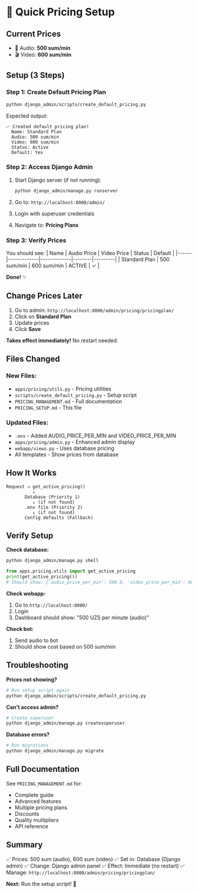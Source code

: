 # 🚀 Quick Pricing Setup

## Current Prices
- 🎵 Audio: **500 sum/min**
- 🎬 Video: **600 sum/min**

## Setup (3 Steps)

### Step 1: Create Default Pricing Plan

```bash
python django_admin/scripts/create_default_pricing.py
```

Expected output:
```
✅ Created default pricing plan!
  Name: Standard Plan
  Audio: 500 sum/min
  Video: 600 sum/min
  Status: Active
  Default: Yes
```

### Step 2: Access Django Admin

1. Start Django server (if not running):
   ```bash
   python django_admin/manage.py runserver
   ```

2. Go to: `http://localhost:8000/admin/`

3. Login with superuser credentials

4. Navigate to: **Pricing Plans**

### Step 3: Verify Prices

You should see:
| Name | Audio Price | Video Price | Status | Default |
|------|-------------|-------------|--------|---------|
| Standard Plan | 500 sum/min | 600 sum/min | ACTIVE | ✓ |

**Done!** ✨

## Change Prices Later

1. Go to admin: `http://localhost:8000/admin/pricing/pricingplan/`
2. Click on **Standard Plan**
3. Update prices
4. Click **Save**

**Takes effect immediately!** No restart needed.

## Files Changed

### New Files:
- `apps/pricing/utils.py` - Pricing utilities
- `scripts/create_default_pricing.py` - Setup script
- `PRICING_MANAGEMENT.md` - Full documentation
- `PRICING_SETUP.md` - This file

### Updated Files:
- `.env` - Added AUDIO_PRICE_PER_MIN and VIDEO_PRICE_PER_MIN
- `apps/pricing/admin.py` - Enhanced admin display
- `webapp/views.py` - Uses database pricing
- All templates - Show prices from database

## How It Works

```
Request → get_active_pricing()
          ↓
       Database (Priority 1)
          ↓ (if not found)
       .env file (Priority 2)
          ↓ (if not found)
       Config defaults (Fallback)
```

## Verify Setup

**Check database:**
```bash
python django_admin/manage.py shell
```

```python
from apps.pricing.utils import get_active_pricing
print(get_active_pricing())
# Should show: {'audio_price_per_min': 500.0, 'video_price_per_min': 600.0}
```

**Check webapp:**
1. Go to `http://localhost:8000/`
2. Login
3. Dashboard should show: "500 UZS per minute (audio)"

**Check bot:**
1. Send audio to bot
2. Should show cost based on 500 sum/min

## Troubleshooting

**Prices not showing?**
```bash
# Run setup script again
python django_admin/scripts/create_default_pricing.py
```

**Can't access admin?**
```bash
# Create superuser
python django_admin/manage.py createsuperuser
```

**Database errors?**
```bash
# Run migrations
python django_admin/manage.py migrate
```

## Full Documentation

See `PRICING_MANAGEMENT.md` for:
- Complete guide
- Advanced features
- Multiple pricing plans
- Discounts
- Quality multipliers
- API reference

## Summary

✅ Prices: 500 sum (audio), 600 sum (video)
✅ Set in: Database (Django admin)
✅ Change: Django admin panel
✅ Effect: Immediate (no restart)
✅ Manage: `http://localhost:8000/admin/pricing/pricingplan/`

**Next:** Run the setup script! 🚀
